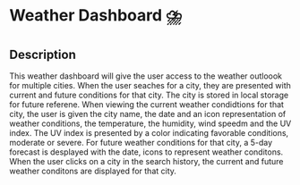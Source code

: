 # Weather Dashboard :cloud_with_lightning_and_rain:

## Description
This weather dashboard will give the user access to the weather outloook for multiple cities. When the user seaches for a city, they are presented with current and future conditions for that city. The city is stored in local storage for future referene.  When viewing the current weather condidtions for that city, the user is given the city name, the date and an icon representation of weather conditions, the temperature, the humidity, wind speedm and the UV index. The UV index is presented by a color indicating favorable conditions, moderate or severe. For future weather conditions for that city, a 5-day forecast is desplayed with the date, icons to represent weather conditons. When the user clicks on a city in the search history, the current and future weather conditons are displayed for that city.



